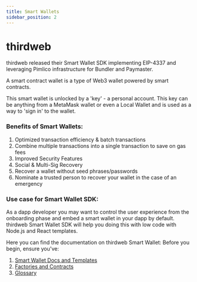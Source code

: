 ```yaml
---
title: Smart Wallets
sidebar_position: 2
---
```


# thirdweb

thirdweb released their Smart Wallet SDK implementing EIP-4337 and leveraging Pimlico infrastructure for Bundler and Paymaster.

A smart contract wallet is a type of Web3 wallet powered by smart contracts.

This smart wallet is unlocked by a 'key' - a personal account. This key can be anything from a MetaMask wallet or even a Local Wallet and is used as a way to 'sign in' to the wallet.

### Benefits of Smart Wallets:

1. Optimized transaction efficiency & batch transactions
2. Combine multiple transactions into a single transaction to save on gas fees
3. Improved Security Features
4. Social & Multi-Sig Recovery
5. Recover a wallet without seed phrases/passwords
6. Nominate a trusted person to recover your wallet in the case of an emergency

### Use case for Smart Wallet SDK:

As a dapp developer you may want to control the user experience from the onboarding phase and embed a smart wallet in your dapp by default. thirdweb Smart Wallet SDK will help you doing this with low code with Node.js and React templates.

Here you can find the documentation on thirdweb Smart Wallet: Before you begin, ensure you've:

1. [Smart Wallet Docs and Templates](https://portal.thirdweb.com/wallet/smart-wallet)
1. [Factories and Contracts](https://thirdweb.com/explore/smart-wallet)
1. [Glossary](https://portal.thirdweb.com/glossary/smart-wallet)
